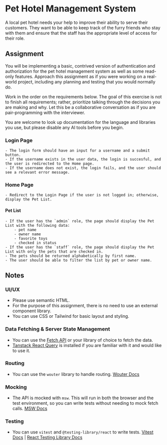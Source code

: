 # Pet Hotel Management System

A local pet hotel needs your help to improve their ability to serve their customers. They want to be able to keep track of the furry friends who stay with them and ensure that the staff has the appropriate level of access for their role.

## Assignment

You will be implementing a basic, contrived version of authentication and authorization for the pet hotel management system as well as some read-only features. Approach this assignment as if you were working on a real-world project, including any planning and testing that you would normally do.

Work in the order on the requirements below. The goal of this exercise is not to finish all requirements; rather, prioritize talking through the decisions you are making and why. Let this be a collaborative conversation as if you are pair-programming with the interviewer.

You are welcome to look up documentation for the language and libraries you use, but please disable any AI tools before you begin.

### Login Page

    - The login form should have an input for a username and a submit button.
    - If the username exists in the user data, the login is succesful, and the user is redirected to the Home page.
    - If the username does not exist, the login fails, and the user should see a relevant error message.

### Home Page

    - Redirect to the Login Page if the user is not logged in; otherwise, display the Pet List.

#### Pet List

    - If the user has the `admin` role, the page should display the Pet List with the following data:
        - pet name
        - owner name
        - favorite toys
        - checked in status
    - If the user has the `staff` role, the page should display the Pet List with only the pets that are checked in.
    - The pets should be returned alphabetically by first name.
    - The user should be able to filter the list by pet or owner name.

## Notes

### UI/UX

- Please use semantic HTML.
- For the purpose of this assignment, there is no need to use an external component library.
- You can use CSS or Tailwind for basic layout and styling.

### Data Fetching & Server State Management

- You can use the [Fetch API](https://developer.mozilla.org/en-US/docs/Web/API/Fetch_API/Using_Fetch) or your library of choice to fetch the data.
- [Tanstack React Query](https://tanstack.com/query/latest/docs/framework/react/overview) is installed if you are familiar with it and would like to use it.

### Routing

- You can use the `wouter` library to handle routing. [Wouter Docs](https://github.com/molefrog/wouter)

### Mocking

- The API is mocked with `msw`. This will run in both the browser and the test environment, so you can write tests without needing to mock fetch calls. [MSW Docs](https://mswjs.io/docs/)

### Testing

- You can use `vitest` and `@testing-library/react` to write tests. [Vitest Docs](https://vitest.dev/docs/) | [React Testing Library Docs](https://testing-library.com/docs/react-testing-library/intro/)
